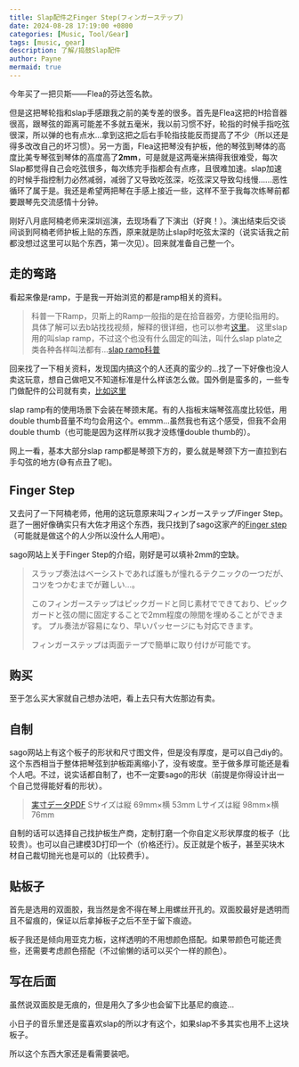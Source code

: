 ```yaml
---
title: Slap配件之Finger Step(フィンガーステップ)
date: 2024-08-28 17:19:00 +0800
categories: [Music, Tool/Gear]
tags: [music, gear]
description: 了解/捣鼓Slap配件
author: Payne
mermaid: true
---
```


今年买了一把贝斯——Flea的芬达签名款。

但是这把琴轮指和slap手感跟我之前的美专差的很多。首先是Flea这把的H拾音器很高，跟琴弦的距离可能差不多就五毫米，我以前习惯不好，轮指的时候手指吃弦很深，所以弹的也有点水...拿到这把之后右手轮指技能反而提高了不少（所以还是得多改改自己的坏习惯）。另一方面，Flea这把琴没有护板，他的琴弦到琴体的高度比美专琴弦到琴体的高度高了**2mm**，可是就是这两毫米搞得我很难受，每次Slap都觉得自己会吃弦很多，每次练完手指都会有点疼，且很难加速。slap加速的时候手指控制力必然减弱，减弱了又导致吃弦深，吃弦深又导致勾线慢......恶性循环了属于是。我还是希望两把琴在手感上接近一些，这样不至于我每次练琴前都要跟琴先交流感情十分钟。

刚好八月底阿楠老师来深圳巡演，去现场看了下演出（好爽！）。演出结束后交谈间谈到阿楠老师护板上贴的东西，原来就是防止slap时吃弦太深的（说实话我之前都没想过这里可以贴个东西，第一次见）。回来就准备自己整一个。

## 走的弯路

看起来像是ramp，于是我一开始浏览的都是ramp相关的资料。

> 科普一下Ramp，贝斯上的Ramp一般指的是在拾音器旁，方便轮指用的。具体了解可以去b站找找视频，解释的很详细，也可以参考[这里](https://www.notreble.com/buzz/2013/04/03/bass-ramps-the-how-and-why/)。
> 这里slap用的叫slap ramp，不过这个也没有什么固定的叫法，叫什么slap plate之类各种各样叫法都有...[slap ramp科普](https://www.fingerramp.com/a-cosa-serve-la-finger-ramp-al-manico/)

回来找了一下相关资料，发现国内搞这个的人还真的蛮少的...找了一下好像也没人卖这玩意，想自己做吧又不知道标准是什么样该怎么做。国外倒是蛮多的，一些专门做配件的公司就有卖，[比如这里](https://www.fingerramp.com/)

slap ramp有的使用场景下会装在琴颈末尾。有的人指板末端琴弦高度比较低，用double thumb音量不均匀会用这个。emmm...虽然我也有这个感受，但我不会用double thumb（也可能是因为这样所以我才没练懂double thumb的）。

网上一看，基本大部分slap ramp都是琴颈下方的，要么就是琴颈下方一直拉到右手勾弦的地方(😅有点丑了呢)。

## Finger Step

又去问了一下阿楠老师，他用的这玩意原来叫フィンガーステップ/Finger Step。逛了一圈好像确实只有大佐才用这个东西，我只找到了sago这家产的[Finger step](https://sago-nmg.com/goods/finger-step/)（可能就是做这个的人少所以没什么人用吧）。


sago网站上关于Finger Step的介绍，刚好是可以填补2mm的空缺。

> スラップ奏法はベーシストであれば誰もが憧れるテクニックの一つだが、コツをつかむまでが難しい…。
> 
> このフィンガーステップはピックガードと同じ素材でできており、ピックガードと弦の間に固定することで2mm程度の隙間を埋めることができます。
> プル奏法が容易になり、早いパッセージにも対応できます。
> 
> フィンガーステップは両面テープで簡単に取り付けが可能です。

## 购买

至于怎么买大家就自己想办法吧，看上去只有大佐那边有卖。

## 自制

sago网站上有这个板子的形状和尺寸图文件，但是没有厚度，是可以自己diy的。这个东西相当于整体把琴弦到护板距离缩小了，没有坡度。至于做多厚可能还是看个人吧。不过，说实话都自制了，也不一定要sago的形状（前提是你得设计出一个自己觉得能好看的形状）。

> [実寸データPDF](https://sago-nmg.com/wp-content/uploads/2022/12/6a3d296b1d592ff8a6f42f276234fc8c.pdf)
> Sサイズは縦 69mm×横 53mm
> Lサイズは縦 98mm×横 76mm

自制的话可以选择自己找护板生产商，定制打磨一个你自定义形状厚度的板子（比较贵）。也可以自己建模3D打印一个（价格还行）。反正就是个板子，甚至买块木材自己裁切抛光也是可以的（比较费手）。

## 贴板子

首先是选用的双面胶，我当然是舍不得在琴上用螺丝开孔的。双面胶最好是透明而且不留痕的，保证以后拿掉板子之后不至于留下痕迹。

板子我还是倾向用亚克力板，这样透明的不用想颜色搭配。如果带颜色可能还贵些，还需要考虑颜色搭配（不过偷懒的话可以买个一样的颜色）。


## 写在后面

虽然说双面胶是无痕的，但是用久了多少也会留下比基尼的痕迹...

小日子的音乐里还是蛮喜欢slap的所以才有这个，如果slap不多其实也用不上这块板子。

所以这个东西大家还是看需要装吧。